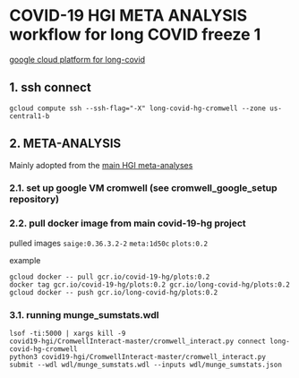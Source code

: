 # COVID-19 HGI META ANALYSIS workflow for long COVID freeze 1

[google cloud platform for long-covid](https://console.cloud.google.com/home/dashboard?project=long-covid-hg)

## 1. ssh connect 

`gcloud compute ssh --ssh-flag="-X" long-covid-hg-cromwell --zone us-central1-b`

## 2. META-ANALYSIS
Mainly adopted from the [main HGI meta-analyses](https://github.com/covid19-hg/META_ANALYSIS)

### 2.1. set up google VM cromwell (see cromwell_google_setup repository)

### 2.2. pull docker image from main covid-19-hg project

pulled images
`saige:0.36.3.2-2` `meta:1d50c` `plots:0.2`


example
```
gcloud docker -- pull gcr.io/covid-19-hg/plots:0.2
docker tag gcr.io/covid-19-hg/plots:0.2 gcr.io/long-covid-hg/plots:0.2
gcloud docker -- push gcr.io/long-covid-hg/plots:0.2
```

### 3.1. running munge_sumstats.wdl
```
lsof -ti:5000 | xargs kill -9
covid19-hgi/CromwellInteract-master/cromwell_interact.py connect long-covid-hg-cromwell 
python3 covid19-hgi/CromwellInteract-master/cromwell_interact.py submit --wdl wdl/munge_sumstats.wdl --inputs wdl/munge_sumstats.json
```
